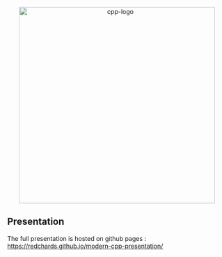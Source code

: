 <p align="center">
  <img src="https://upload.wikimedia.org/wikipedia/commons/thumb/1/18/ISO_C%2B%2B_Logo.svg/1024px-ISO_C%2B%2B_Logo.svg.png" alt="cpp-logo" width="450">
</p>

## Presentation
The full presentation is hosted on github pages : https://redchards.github.io/modern-cpp-presentation/